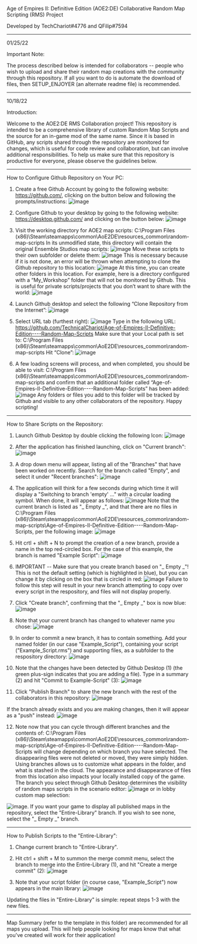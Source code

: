 Age of Empires II: Definitive Edition (AOE2:DE)
Collaborative Random Map Scripting (RMS) Project

Developed by TechChariot#4776 and QFilip#7594

_______________________________________________________________________________
01/25/22

Important Note:

The process described below is intended for collaborators -- people who wish to upload and share their random map creations with the community through this repository. If all you want to do is automate the download of files, then SETUP_ENJOYER (an alternate readme file) is recommended. 

_______________________________________________________________________________

10/18/22

Introduction:

Welcome to the AOE2:DE RMS Collaboration project! This repository is intended to be a comprehensive library of custom Random Map Scripts and the source for an in-game mod of the same name. Since it is based in GitHub, any scripts shared through the repository are monitored for changes, which is useful for code review and collaboration, but can involve additional responsibilities. To help us make sure that this repository is productive for everyone, please observe the guidelines below.




___________________________________________________________________________________________________________________________________________________________
How to Configure Github Repository on Your PC:

1) Create a free Github Account by going to the following website: https://github.com/, clicking on the button below and following the  prompts/instructions:
![image](https://user-images.githubusercontent.com/115369420/194990488-0ea840ee-bf04-4c92-a261-27658236f0cb.png)

2) Configure Github to your desktop by going to the following website: https://desktop.github.com/ and clicking on the button below:
![image](https://user-images.githubusercontent.com/115369420/194990520-1cbc95de-5c1d-4797-9a88-ccd5df84eebb.png)

3) Visit the working directory for AOE2 map scripts: C:\Program Files (x86)\Steam\steamapps\common\AoE2DE\resources\_common\random-map-scripts
In its unmodified state, this directory will contain the original Ensemble Studios map scripts:
![image](https://user-images.githubusercontent.com/115369420/194990628-ddad0474-db8e-466c-9363-1116ea14971a.png)
Move these scripts to their own subfolder or delete them:
![image](https://user-images.githubusercontent.com/115369420/194990722-2f4b7907-fb7f-4294-a4c0-cd83ba10518f.png)
This is necessary because if it is not done, an error will be thrown when attempting to clone the Github repository to this location:
![image](https://user-images.githubusercontent.com/115369420/194990782-6b77ae3d-06e7-48cf-9cd6-609fa173c44f.png)
At this time, you can create other folders in this location. For example, here is a directory configured with a “My_Workshop” folder that will not be monitored by Github. This is useful for private scripts/projects that you don’t want to share with the world: 
![image](https://user-images.githubusercontent.com/115369420/194990849-53918569-bc76-4286-aa11-2d7da6ecffb9.png)

4) Launch Github desktop and select the following “Clone Repository from the Internet”:
![image](https://user-images.githubusercontent.com/115369420/194990918-7d129d19-210f-44ab-84da-dec0d58a61a7.png)

5) Select URL tab (furthest right):
![image](https://user-images.githubusercontent.com/115369420/194991629-52762be0-5041-495f-934e-f9ff5f8d6bb2.png)
Type in the following URL: https://github.com/TechnicalChariot/Age-of-Empires-II-Definitive-Edition----Random-Map-Scripts
Make sure that your Local path is set to: C:\Program Files (x86)\Steam\steamapps\common\AoE2DE\resources\_common\random-map-scripts 
Hit “Clone”:
![image](https://user-images.githubusercontent.com/115369420/194993244-b59f61aa-80eb-4619-accc-83f44185efda.png)

6) A few loading screens will process, and when completed, you should be able to visit:  C:\Program Files (x86)\Steam\steamapps\common\AoE2DE\resources\_common\random-map-scripts and confirm that an additional folder called “Age-of-Empires-II-Definitive-Edition----Random-Map-Scripts” has been added:
![image](https://user-images.githubusercontent.com/115369420/194993716-a83da5d6-69d8-49f6-80fc-866a374c8484.png)
Any folders or files you add to this folder will be tracked by Github and visible to any other collaborators of the repository. Happy scripting!




____________________________________________________________________________________________________________________________________________________________
How to Share Scripts on the Repository:

1) Launch Github Desktop by double clicking the following Icon:
![image](https://user-images.githubusercontent.com/115369420/196481287-b050a3ef-8d29-4599-a82a-6641ebc3a92e.png)

2) After the application has finished launching, click on "Current branch":
![image](https://user-images.githubusercontent.com/115369420/196481872-98d197ab-d06b-44d5-a4ea-562adca6e40f.png)

3) A drop down menu will appear, listing all of the "Branches" that have been worked on recently. Search for the branch called "Empty", and select it under "Recent branches":
![image](https://user-images.githubusercontent.com/115369420/196481769-3a6443de-b1e2-4209-9b2a-750d8eb1325e.png)

4) The application will think for a few seconds during which time it will display a "Switching to branch 'empty' ..." with a circular loading symbol. When done, it will appear as follows:
![image](https://user-images.githubusercontent.com/115369420/196482096-98d6bcbc-b10d-401d-9ce5-1222fb3a5b2d.png)
Note that the current branch is listed as "_ Empty _", and that there are no files in C:\Program Files (x86)\Steam\steamapps\common\AoE2DE\resources\_common\random-map-scripts\Age-of-Empires-II-Definitive-Edition----Random-Map-Scripts, per the following image:
![image](https://user-images.githubusercontent.com/115369420/196483537-fbbc3760-01bd-482d-9bbe-2fd1b0c5ef79.png)

5) Hit crtl + shift + N to prompt the creation of a new branch, provide a name in the top red-circled box. For the case of this example, the branch is named "Example Script": 
![image](https://user-images.githubusercontent.com/115369420/196482414-10b64bf5-c38f-4220-87ca-816560a96cb9.png)

6) IMPORTANT -- Make sure that you create branch based on "_ Empty _"! This is not the default setting (which is highlighted in blue), but you can change it by clicking on the box that is circled in red:
![image](https://user-images.githubusercontent.com/115369420/196482656-2f9020a1-babf-4570-b118-41ffd80075de.png)
Failure to follow this step will result in your new branch attempting to copy over every script in the respository, and files will not display properly.

7) Click "Create branch", confirming that the "_ Empty _" box is now blue:
![image](https://user-images.githubusercontent.com/115369420/196482779-da333ddf-67c6-4884-81db-43951fe25282.png)

8) Note that your current branch has changed to whatever name you chose:
![image](https://user-images.githubusercontent.com/115369420/196482918-e6412c8d-8806-4f39-936d-08c5d1f65ac4.png)

9) In order to commit a new branch, it has to contain something. Add your named folder (in our case "Example_Script"), containing your script ("Example_Script.rms") and supporting files, as a subfolder to the respository directory:
![image](https://user-images.githubusercontent.com/115369420/196483013-a17a1b9a-c188-4580-8a84-a8c9eaeb4b38.png)

10) Note that the changes have been detected by Github Desktop (1) (the green plus-sign indicates that you are adding a file). Type in a summary (2) and hit "Commit to Example-Script" (3):
![image](https://user-images.githubusercontent.com/115369420/196483111-7336a6dc-7256-4c9a-9907-734772f03fda.png)

11) Click "Publish Branch" to share the new branch with the rest of the collaborators in this repository:
![image](https://user-images.githubusercontent.com/115369420/196504352-57e2de17-39ad-4021-aba8-135cd02d54aa.png)

If the branch already exists and you are making changes, then it will appear as a "push" instead:
![image](https://user-images.githubusercontent.com/115369420/196505995-6bdf9362-62c1-4648-8559-5bfff5577e48.png)

12) Note now that you can cycle through different branches and the contents of: C:\Program Files (x86)\Steam\steamapps\common\AoE2DE\resources\_common\random-map-scripts\Age-of-Empires-II-Definitive-Edition----Random-Map-Scripts will change depending on which branch you have selected. The disappearing files were not deleted or moved, they were simply hidden. Using branches allows us to customize what appears in the folder, and what is stashed in the cloud. The appearance and disappearance of files from this location also impacts your locally installed copy of the game. The branch you select through Github Desktop determines the visibility of random maps scripts in the scenario editor:
![image](https://user-images.githubusercontent.com/115369420/195188704-9df23df3-3f3d-45f6-8793-ebef0d36fb38.png) 
or in lobby custom map selection:

![image](https://user-images.githubusercontent.com/115369420/195189829-b59a3e71-a014-4c81-89aa-602594adca95.png). 
If you want your game to display all published maps in the repository, select the "Entire-Library" branch. If you wish to see none, select the "_ Empty _" branch. 




_____________________________________________________________________________________________________________________________________________________________
How to Publish Scripts to the "Entire-Library":

1) Change current branch to "Entire-Library".

2) Hit ctrl + shift + M to summon the merge commit menu, select the branch to merge into the Entire-Library (1), and hit "Create a merge commit" (2):
![image](https://user-images.githubusercontent.com/115369420/196814778-072a7841-f5b1-4fe2-bc83-31906663a1e7.png)

3) Note that your script folder (in course case, "Example_Script") now appears in the main library:
![image](https://user-images.githubusercontent.com/115369420/196483390-c4749401-4076-4616-8d32-fa1d410f054d.png)

Updating the files in "Entire-Library" is simple: repeat steps 1-3 with the new files.

_____________________________________________________________________________________________________________________________________________________________

Map Summary (refer to the template in this folder) are recommended for all maps you upload. This will help people looking for maps know that what you've created will work for their application!
